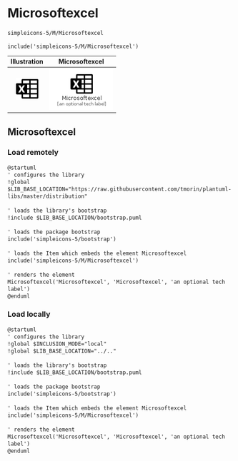 # Microsoftexcel


```text
simpleicons-5/M/Microsoftexcel
```

```text
include('simpleicons-5/M/Microsoftexcel')
```



| Illustration | Microsoftexcel |
| :---: | :---: |
| ![illustration for Illustration](../../simpleicons-5/M/Microsoftexcel.png) | ![illustration for Microsoftexcel](../../simpleicons-5/M/Microsoftexcel.Local.png) |




## Microsoftexcel

### Load remotely
```plantuml
@startuml
' configures the library
!global $LIB_BASE_LOCATION="https://raw.githubusercontent.com/tmorin/plantuml-libs/master/distribution"

' loads the library's bootstrap
!include $LIB_BASE_LOCATION/bootstrap.puml

' loads the package bootstrap
include('simpleicons-5/bootstrap')

' loads the Item which embeds the element Microsoftexcel
include('simpleicons-5/M/Microsoftexcel')

' renders the element
Microsoftexcel('Microsoftexcel', 'Microsoftexcel', 'an optional tech label')
@enduml
```

### Load locally
```plantuml
@startuml
' configures the library
!global $INCLUSION_MODE="local"
!global $LIB_BASE_LOCATION="../.."

' loads the library's bootstrap
!include $LIB_BASE_LOCATION/bootstrap.puml

' loads the package bootstrap
include('simpleicons-5/bootstrap')

' loads the Item which embeds the element Microsoftexcel
include('simpleicons-5/M/Microsoftexcel')

' renders the element
Microsoftexcel('Microsoftexcel', 'Microsoftexcel', 'an optional tech label')
@enduml
```


